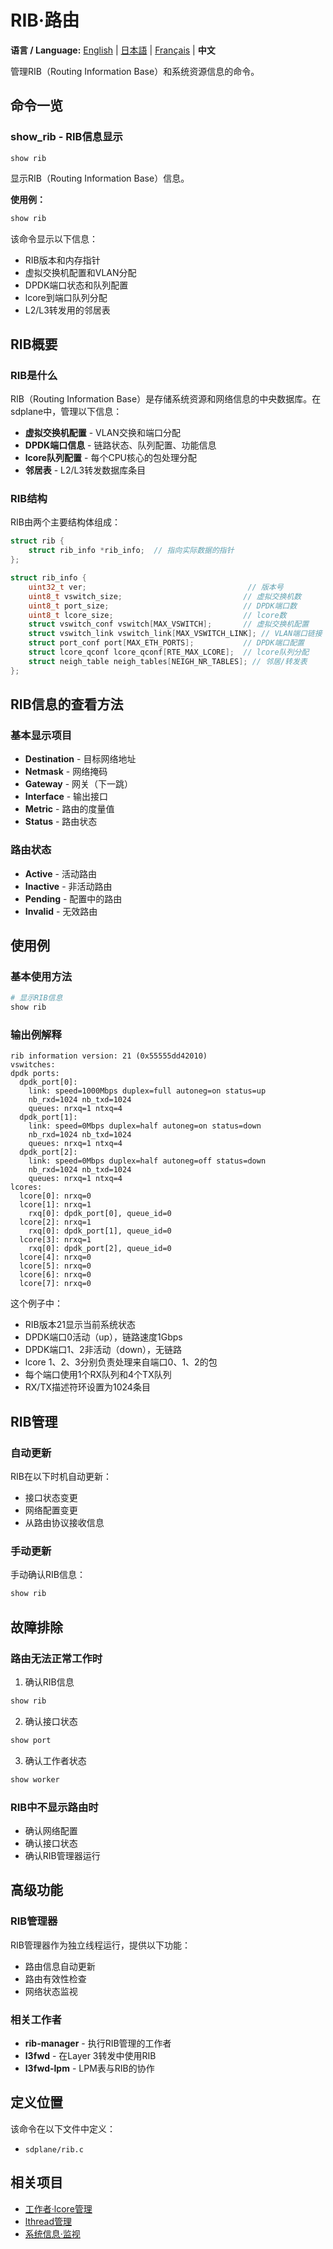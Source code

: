 # RIB·路由

**语言 / Language:** [English](../routing.md) | [日本語](../ja/routing.md) | [Français](../fr/routing.md) | **中文**

管理RIB（Routing Information Base）和系统资源信息的命令。

## 命令一览

### show_rib - RIB信息显示
```
show rib
```

显示RIB（Routing Information Base）信息。

**使用例：**
```bash
show rib
```

该命令显示以下信息：
- RIB版本和内存指针
- 虚拟交换机配置和VLAN分配
- DPDK端口状态和队列配置
- lcore到端口队列分配
- L2/L3转发用的邻居表

## RIB概要

### RIB是什么
RIB（Routing Information Base）是存储系统资源和网络信息的中央数据库。在sdplane中，管理以下信息：

- **虚拟交换机配置** - VLAN交换和端口分配
- **DPDK端口信息** - 链路状态、队列配置、功能信息
- **lcore队列配置** - 每个CPU核心的包处理分配
- **邻居表** - L2/L3转发数据库条目

### RIB结构
RIB由两个主要结构体组成：

```c
struct rib {
    struct rib_info *rib_info;  // 指向实际数据的指针
};

struct rib_info {
    uint32_t ver;                                    // 版本号
    uint8_t vswitch_size;                           // 虚拟交换机数
    uint8_t port_size;                              // DPDK端口数
    uint8_t lcore_size;                             // lcore数
    struct vswitch_conf vswitch[MAX_VSWITCH];       // 虚拟交换机配置
    struct vswitch_link vswitch_link[MAX_VSWITCH_LINK]; // VLAN端口链接
    struct port_conf port[MAX_ETH_PORTS];           // DPDK端口配置
    struct lcore_qconf lcore_qconf[RTE_MAX_LCORE];  // lcore队列分配
    struct neigh_table neigh_tables[NEIGH_NR_TABLES]; // 邻居/转发表
};
```

## RIB信息的查看方法

### 基本显示项目
- **Destination** - 目标网络地址
- **Netmask** - 网络掩码
- **Gateway** - 网关（下一跳）
- **Interface** - 输出接口
- **Metric** - 路由的度量值
- **Status** - 路由状态

### 路由状态
- **Active** - 活动路由
- **Inactive** - 非活动路由
- **Pending** - 配置中的路由
- **Invalid** - 无效路由

## 使用例

### 基本使用方法
```bash
# 显示RIB信息
show rib
```

### 输出例解释
```
rib information version: 21 (0x55555dd42010)
vswitches: 
dpdk ports: 
  dpdk_port[0]: 
    link: speed=1000Mbps duplex=full autoneg=on status=up
    nb_rxd=1024 nb_txd=1024
    queues: nrxq=1 ntxq=4
  dpdk_port[1]: 
    link: speed=0Mbps duplex=half autoneg=on status=down
    nb_rxd=1024 nb_txd=1024
    queues: nrxq=1 ntxq=4
  dpdk_port[2]: 
    link: speed=0Mbps duplex=half autoneg=off status=down
    nb_rxd=1024 nb_txd=1024
    queues: nrxq=1 ntxq=4
lcores: 
  lcore[0]: nrxq=0
  lcore[1]: nrxq=1
    rxq[0]: dpdk_port[0], queue_id=0
  lcore[2]: nrxq=1
    rxq[0]: dpdk_port[1], queue_id=0
  lcore[3]: nrxq=1
    rxq[0]: dpdk_port[2], queue_id=0
  lcore[4]: nrxq=0
  lcore[5]: nrxq=0
  lcore[6]: nrxq=0
  lcore[7]: nrxq=0
```

这个例子中：
- RIB版本21显示当前系统状态
- DPDK端口0活动（up），链路速度1Gbps
- DPDK端口1、2非活动（down），无链路
- lcore 1、2、3分别负责处理来自端口0、1、2的包
- 每个端口使用1个RX队列和4个TX队列
- RX/TX描述符环设置为1024条目

## RIB管理

### 自动更新
RIB在以下时机自动更新：
- 接口状态变更
- 网络配置变更
- 从路由协议接收信息

### 手动更新
手动确认RIB信息：
```bash
show rib
```

## 故障排除

### 路由无法正常工作时
1. 确认RIB信息
```bash
show rib
```

2. 确认接口状态
```bash
show port
```

3. 确认工作者状态
```bash
show worker
```

### RIB中不显示路由时
- 确认网络配置
- 确认接口状态
- 确认RIB管理器运行

## 高级功能

### RIB管理器
RIB管理器作为独立线程运行，提供以下功能：
- 路由信息自动更新
- 路由有效性检查
- 网络状态监视

### 相关工作者
- **rib-manager** - 执行RIB管理的工作者
- **l3fwd** - 在Layer 3转发中使用RIB
- **l3fwd-lpm** - LPM表与RIB的协作

## 定义位置

该命令在以下文件中定义：
- `sdplane/rib.c`

## 相关项目

- [工作者·lcore管理](worker-management.md)
- [lthread管理](lthread-management.md)
- [系统信息·监视](system-monitoring.md)